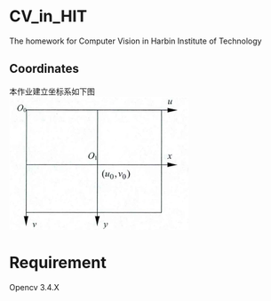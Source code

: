 # CV_in_HIT
The homework for Computer Vision in Harbin Institute of Technology

## Coordinates
本作业建立坐标系如下图  
![coordinates](data/coordinates.png)  

# Requirement
Opencv 3.4.X
